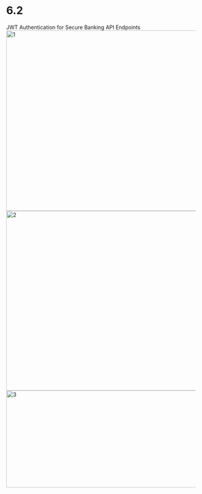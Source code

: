 # 6.2
JWT Authentication for Secure Banking API Endpoints
<img width="788" height="478" alt="1" src="https://github.com/user-attachments/assets/7d425da0-a74e-435b-adcc-bbc337ad47a7" />
<img width="792" height="476" alt="2" src="https://github.com/user-attachments/assets/27603f6e-d685-4f93-80ec-34df096e2a97" />
<img width="788" height="257" alt="3" src="https://github.com/user-attachments/assets/b14b0595-f6f6-46b8-a63f-4e820e4dc0d2" />
